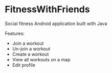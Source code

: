 # FitnessWithFriends
Social fitness Android application built with Java

Features: 
- Join a workout
- Un-join a workout
- Create a workout
- View all workouts on a map
- Edit profile
